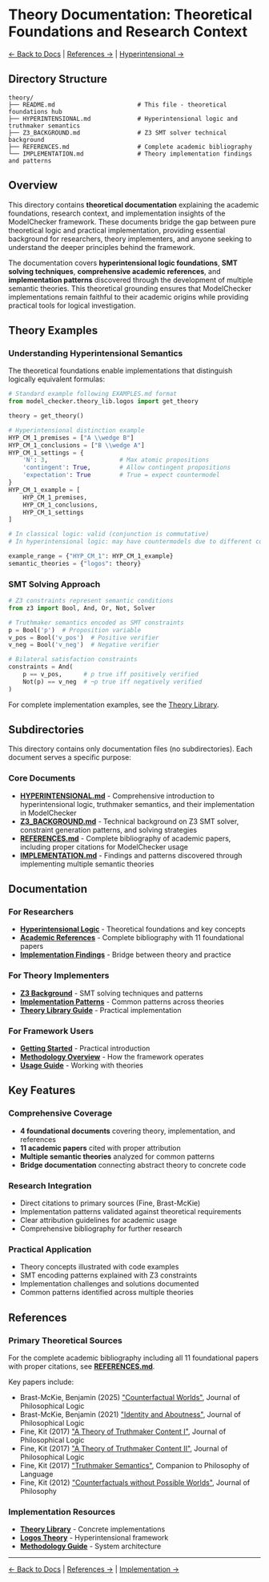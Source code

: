 # Theory Documentation: Theoretical Foundations and Research Context

[← Back to Docs](../README.md) | [References →](REFERENCES.md) | [Hyperintensional →](HYPERINTENSIONAL.md)

## Directory Structure

```
theory/
├── README.md                       # This file - theoretical foundations hub
├── HYPERINTENSIONAL.md             # Hyperintensional logic and truthmaker semantics
├── Z3_BACKGROUND.md                # Z3 SMT solver technical background
├── REFERENCES.md                   # Complete academic bibliography
└── IMPLEMENTATION.md               # Theory implementation findings and patterns
```

## Overview

This directory contains **theoretical documentation** explaining the academic foundations, research context, and implementation insights of the ModelChecker framework. These documents bridge the gap between pure theoretical logic and practical implementation, providing essential background for researchers, theory implementers, and anyone seeking to understand the deeper principles behind the framework.

The documentation covers **hyperintensional logic foundations**, **SMT solving techniques**, **comprehensive academic references**, and **implementation patterns** discovered through the development of multiple semantic theories. This theoretical grounding ensures that ModelChecker implementations remain faithful to their academic origins while providing practical tools for logical investigation.

## Theory Examples

### Understanding Hyperintensional Semantics

The theoretical foundations enable implementations that distinguish logically equivalent formulas:

```python
# Standard example following EXAMPLES.md format
from model_checker.theory_lib.logos import get_theory

theory = get_theory()

# Hyperintensional distinction example
HYP_CM_1_premises = ["A \\wedge B"]
HYP_CM_1_conclusions = ["B \\wedge A"]
HYP_CM_1_settings = {
    'N': 3,                    # Max atomic propositions
    'contingent': True,        # Allow contingent propositions
    'expectation': True        # True = expect countermodel
}
HYP_CM_1_example = [
    HYP_CM_1_premises,
    HYP_CM_1_conclusions,
    HYP_CM_1_settings
]

# In classical logic: valid (conjunction is commutative)
# In hyperintensional logic: may have countermodels due to different content

example_range = {"HYP_CM_1": HYP_CM_1_example}
semantic_theories = {"logos": theory}
```

### SMT Solving Approach

```python
# Z3 constraints represent semantic conditions
from z3 import Bool, And, Or, Not, Solver

# Truthmaker semantics encoded as SMT constraints
p = Bool('p')  # Proposition variable
v_pos = Bool('v_pos')  # Positive verifier
v_neg = Bool('v_neg')  # Negative verifier

# Bilateral satisfaction constraints
constraints = And(
    p == v_pos,      # p true iff positively verified
    Not(p) == v_neg  # ¬p true iff negatively verified
)
```

For complete implementation examples, see the [Theory Library](../../Code/src/model_checker/theory_lib/README.md).

## Subdirectories

This directory contains only documentation files (no subdirectories). Each document serves a specific purpose:

### Core Documents

- **[HYPERINTENSIONAL.md](HYPERINTENSIONAL.md)** - Comprehensive introduction to hyperintensional logic, truthmaker semantics, and their implementation in ModelChecker
- **[Z3_BACKGROUND.md](Z3_BACKGROUND.md)** - Technical background on Z3 SMT solver, constraint generation patterns, and solving strategies
- **[REFERENCES.md](REFERENCES.md)** - Complete bibliography of academic papers, including proper citations for ModelChecker usage
- **[IMPLEMENTATION.md](IMPLEMENTATION.md)** - Findings and patterns discovered through implementing multiple semantic theories

## Documentation

### For Researchers

- **[Hyperintensional Logic](HYPERINTENSIONAL.md)** - Theoretical foundations and key concepts
- **[Academic References](REFERENCES.md)** - Complete bibliography with 11 foundational papers
- **[Implementation Findings](IMPLEMENTATION.md)** - Bridge between theory and practice

### For Theory Implementers

- **[Z3 Background](Z3_BACKGROUND.md)** - SMT solving techniques and patterns
- **[Implementation Patterns](IMPLEMENTATION.md)** - Common patterns across theories
- **[Theory Library Guide](../../Code/src/model_checker/theory_lib/README.md)** - Practical implementation

### For Framework Users

- **[Getting Started](../installation/GETTING_STARTED.md)** - Practical introduction
- **[Methodology Overview](../architecture/README.md)** - How the framework operates
- **[Usage Guide](../usage/README.md)** - Working with theories

## Key Features

### Comprehensive Coverage

- **4 foundational documents** covering theory, implementation, and references
- **11 academic papers** cited with proper attribution
- **Multiple semantic theories** analyzed for common patterns
- **Bridge documentation** connecting abstract theory to concrete code

### Research Integration

- Direct citations to primary sources (Fine, Brast-McKie)
- Implementation patterns validated against theoretical requirements
- Clear attribution guidelines for academic usage
- Comprehensive bibliography for further research

### Practical Application

- Theory concepts illustrated with code examples
- SMT encoding patterns explained with Z3 constraints
- Implementation challenges and solutions documented
- Common patterns identified across multiple theories

## References

### Primary Theoretical Sources

For the complete academic bibliography including all 11 foundational papers with proper citations, see **[REFERENCES.md](REFERENCES.md)**.

Key papers include:

- Brast-McKie, Benjamin (2025) ["Counterfactual Worlds"](https://link.springer.com/article/10.1007/s10992-025-09793-8), Journal of Philosophical Logic
- Brast-McKie, Benjamin (2021) ["Identity and Aboutness"](https://link.springer.com/article/10.1007/s10992-021-09612-w), Journal of Philosophical Logic
- Fine, Kit (2017) ["A Theory of Truthmaker Content I"](https://link.springer.com/article/10.1007/s10992-016-9413-y), Journal of Philosophical Logic
- Fine, Kit (2017) ["A Theory of Truthmaker Content II"](https://link.springer.com/article/10.1007/s10992-016-9419-5), Journal of Philosophical Logic
- Fine, Kit (2017) ["Truthmaker Semantics"](https://doi.org/10.1002/9781118972090.ch22), Companion to Philosophy of Language
- Fine, Kit (2012) ["Counterfactuals without Possible Worlds"](https://doi.org/10.1086/664753), Journal of Philosophy

### Implementation Resources

- **[Theory Library](../../Code/src/model_checker/theory_lib/)** - Concrete implementations
- **[Logos Theory](../../Code/src/model_checker/theory_lib/logos/)** - Hyperintensional framework
- **[Methodology Guide](../architecture/)** - System architecture

---

[← Back to Docs](../README.md) | [References →](REFERENCES.md) | [Implementation →](IMPLEMENTATION.md)
